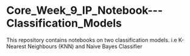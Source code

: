 # Core_Week_9_IP_Notebook---Classification_Models
This repository contains notebooks on two classification models. i.e K-Nearest Neighbours (KNN) and Naive Bayes Classifier
